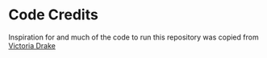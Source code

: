 # Code Credits

Inspiration for and much of the code to run this repository was copied from [Victoria Drake](https://github.com/victoriadrake/victoriadrake/)
